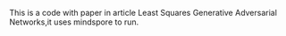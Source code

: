 This is a code with paper in article Least Squares Generative Adversarial Networks,it uses mindspore to run.

